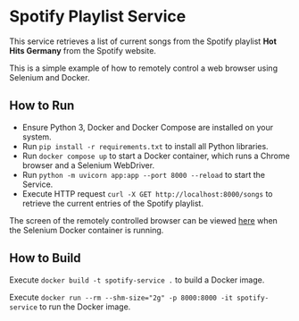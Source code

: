 # Spotify Playlist Service

This service retrieves a list of current songs from the Spotify playlist **Hot Hits Germany** from the Spotify website.

This is a simple example of how to remotely control a web browser using Selenium and Docker.

## How to Run

* Ensure Python 3, Docker and Docker Compose are installed on your system.
* Run `pip install -r requirements.txt` to install all Python libraries.
* Run `docker compose up` to start a Docker container, which runs a Chrome browser and a Selenium WebDriver.
* Run `python -m uvicorn app:app --port 8000 --reload` to start the Service.
* Execute HTTP request `curl -X GET http://localhost:8000/songs` to retrieve the current entries of the Spotify
  playlist.

The screen of the remotely controlled browser can be
viewed [here](http://localhost:7900/?autoconnect=1&resize=scale&password=secret) when the Selenium Docker container is
running.

## How to Build

Execute `docker build -t spotify-service .` to build a Docker image.

Execute `docker run --rm --shm-size="2g" -p 8000:8000 -it spotify-service` to run the Docker image.
